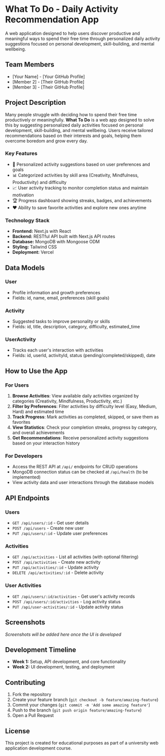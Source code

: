 # What To Do - Daily Activity Recommendation App

A web application designed to help users discover productive and meaningful ways to spend their free time through personalized daily activity suggestions focused on personal development, skill-building, and mental wellbeing.

## Team Members

- [Your Name] - [Your GitHub Profile]
- [Member 2] - [Their GitHub Profile]
- [Member 3] - [Their GitHub Profile]

## Project Description

Many people struggle with deciding how to spend their free time productively or meaningfully. **What To Do** is a web app designed to solve this by suggesting personalized daily activities focused on personal development, skill-building, and mental wellbeing. Users receive tailored recommendations based on their interests and goals, helping them overcome boredom and grow every day.

### Key Features

- 🎯 Personalized activity suggestions based on user preferences and goals
- 📊 Categorized activities by skill area (Creativity, Mindfulness, Productivity) and difficulty
- 📈 User activity tracking to monitor completion status and maintain motivation
- 🏆 Progress dashboard showing streaks, badges, and achievements
- ❤️ Ability to save favorite activities and explore new ones anytime

### Technology Stack

- **Frontend:** Next.js with React
- **Backend:** RESTful API built with Next.js API routes
- **Database:** MongoDB with Mongoose ODM
- **Styling:** Tailwind CSS
- **Deployment:** Vercel

## Data Models

### User

- Profile information and growth preferences
- Fields: id, name, email, preferences (skill goals)

### Activity

- Suggested tasks to improve personality or skills
- Fields: id, title, description, category, difficulty, estimated_time

### UserActivity

- Tracks each user's interaction with activities
- Fields: id, userId, activityId, status (pending/completed/skipped), date

## How to Use the App

### For Users

1. **Browse Activities**: View available daily activities organized by categories (Creativity, Mindfulness, Productivity, etc.)
2. **Filter by Preferences**: Filter activities by difficulty level (Easy, Medium, Hard) and estimated time
3. **Track Progress**: Mark activities as completed, skipped, or save them as favorites
4. **View Statistics**: Check your completion streaks, progress by category, and overall achievements
5. **Get Recommendations**: Receive personalized activity suggestions based on your interaction history

### For Developers

- Access the REST API at `/api/` endpoints for CRUD operations
- MongoDB connection status can be checked at `/api/health` (to be implemented)
- View activity data and user interactions through the database models

## API Endpoints

### Users

- `GET /api/users/:id` - Get user details
- `POST /api/users` - Create new user
- `PUT /api/users/:id` - Update user preferences

### Activities

- `GET /api/activities` - List all activities (with optional filtering)
- `POST /api/activities` - Create new activity
- `PUT /api/activities/:id` - Update activity
- `DELETE /api/activities/:id` - Delete activity

### User Activities

- `GET /api/users/:id/activities` - Get user's activity records
- `POST /api/users/:id/activities` - Log activity status
- `PUT /api/user-activities/:id` - Update activity status

## Screenshots

_Screenshots will be added here once the UI is developed_

## Development Timeline

- **Week 1:** Setup, API development, and core functionality
- **Week 2:** UI development, testing, and deployment

## Contributing

1. Fork the repository
2. Create your feature branch (`git checkout -b feature/amazing-feature`)
3. Commit your changes (`git commit -m 'Add some amazing feature'`)
4. Push to the branch (`git push origin feature/amazing-feature`)
5. Open a Pull Request

## License

This project is created for educational purposes as part of a university web application development course.
